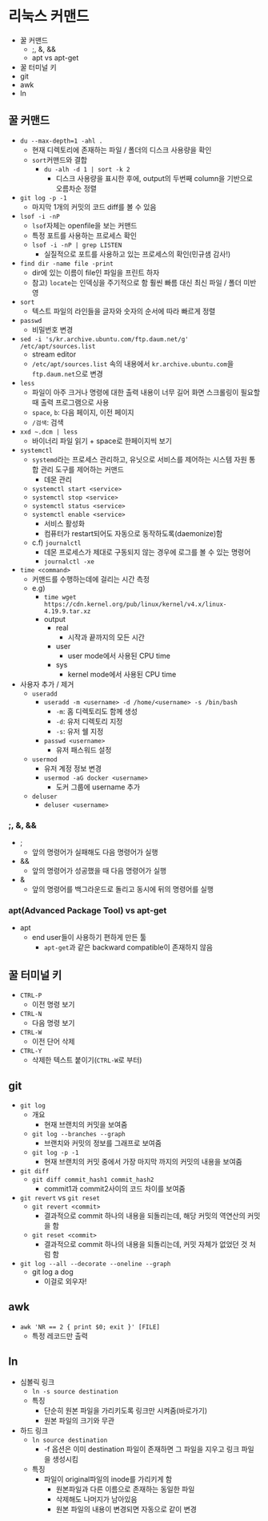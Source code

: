 # 리눅스 커맨드

- 꿀 커맨드
  - ;, &, &&
  - apt vs apt-get
- 꿀 터미널 키
- git
- awk
- ln

## 꿀 커맨드

- `du --max-depth=1 -ahl .`
  - 현재 디렉토리에 존재하는 파일 / 폴더의 디스크 사용량을 확인
  - `sort`커맨드와 결합
    - `du -alh -d 1 | sort -k 2`
      - 디스크 사용량을 표시한 후에, output의 두번째 column을 기반으로 오름차순 정렬
- `git log -p -1`
  - 마지막 1개의 커밋의 코드 diff를 볼 수 있음
- `lsof -i -nP`
  - `lsof`자체는 openfile을 보는 커맨드
  - 특정 포트를 사용하는 프로세스 확인
  - `lsof -i -nP | grep LISTEN`
    - 실질적으로 포트를 사용하고 있는 프로세스의 확인(민규샘 감사!)
- `find dir -name file -print`
  - dir에 있는 이름이 file인 파일을 프린트 하자
  - 참고) `locate`는 인덱싱을 주기적으로 함 훨씬 빠름 대신 최신 파일 / 폴더 미반영
- `sort`
  - 텍스트 파일의 라인들을 글자와 숫자의 순서에 따라 빠르게 정렬
- `passwd`
  - 비밀번호 변경
- `sed -i 's/kr.archive.ubuntu.com/ftp.daum.net/g' /etc/apt/sources.list`
  - stream editor
  - `/etc/apt/sources.list` 속의 내용에서 `kr.archive.ubuntu.com`을 `ftp.daum.net`으로 변경
- `less`
  - 파일이 아주 크거나 명령에 대한 출력 내용이 너무 길어 화면 스크롤링이 필요할 때 출력 프로그램으로 사용
  - `space`, `b`: 다음 페이지, 이전 페이지
  - `/검색`: 검색
- `xxd ~.dcm | less`
  - 바이너리 파일 읽기 + space로 한페이지씩 보기
- `systemctl`
  - `systemd`라는 프로세스 관리하고, 유닛으로 서비스를 제어하는 시스템 자원 통합 관리 도구를 제어하는 커맨드
    - 데몬 관리
  - `systemctl start <service>`
  - `systemctl stop <service>`
  - `systemctl status <service>`
  - `systemctl enable <service>`
    - 서비스 활성화
    - 컴퓨터가 restart되어도 자동으로 동작하도록(daemonize)함
  - c.f) `journalctl`
    - 데몬 프로세스가 제대로 구동되지 않는 경우에 로그를 볼 수 있는 명령어
    - `journalctl -xe`
- `time <command>`
  - 커맨드를 수행하는데에 걸리는 시간 측정
  - e.g)
    - `time wget https://cdn.kernel.org/pub/linux/kernel/v4.x/linux-4.19.9.tar.xz`
    - output
      - real
        - 시작과 끝까지의 모든 시간
      - user
        - user mode에서 사용된 CPU time
      - sys
        - kernel mode에서 사용된 CPU time
- 사용자 추가 / 제거
  - `useradd`
    - `useradd -m <username> -d /home/<username> -s /bin/bash`
      - `-m`: 홈 디렉토리도 함께 생성
      - `-d`: 유저 디렉토리 지정
      - `-s`: 유저 쉘 지정
    - `passwd <username>`
      - 유저 패스워드 설정
  - `usermod`
    - 유저 계정 정보 변경
    - `usermod -aG docker <username>`
      - 도커 그룹에 username 추가
  - `deluser`
    - `deluser <username>`

### ;, &, &&

- ;
  - 앞의 명령어가 실패해도 다음 명령어가 실행
- &&
  - 앞의 명령어가 성공했을 때 다음 명령어가 실행
- &
  - 앞의 명령어를 백그라운드로 돌리고 동시에 뒤의 명령어를 실행

### apt(Advanced Package Tool) vs apt-get

- apt
  - end user들이 사용하기 편하게 만든 툴
    - `apt-get`과 같은 backward compatible이 존재하지 않음

## 꿀 터미널 키

- `CTRL-P`
  - 이전 명령 보기
- `CTRL-N`
  - 다음 명령 보기
- `CTRL-W`
  - 이전 단어 삭제
- `CTRL-Y`
  - 삭제한 텍스트 붙이기(`CTRL-W`로 부터)

## git

- `git log`
  - 개요
    - 현재 브랜치의 커밋을 보여줌
  - `git log --branches --graph`
    - 브랜치와 커밋의 정보를 그래프로 보여줌
  - `git log -p -1`
    - 현재 브랜치의 커밋 중에서 가장 마지막 까지의 커밋의 내용을 보여줌
- `git diff`
  - `git diff commit_hash1 commit_hash2`
    - commit1과 commit2사이의 코드 차이를 보여줌
- `git revert` vs `git reset`
  - `git revert <commit>`
    - 결과적으로 commit 하나의 내용을 되돌리는데, 해당 커밋의 역연산의 커밋을 함
  - `git reset <commit>`
    - 결과적으로 commit 하나의 내용을 되돌리는데, 커밋 자체가 없었던 것 처럼 함
- `git log --all --decorate --oneline --graph`
  - git log a dog
    - 이걸로 외우자!

## awk

- `awk 'NR == 2 { print $0; exit }' [FILE]`
  - 특정 레코드만 출력

## ln

- 심볼릭 링크
  - `ln -s source destination`
  - 특징
    - 단순히 원본 파일을 가리키도록 링크만 시켜줌(바로가기)
    - 원본 파일의 크기와 무관
- 하드 링크
  - `ln source destination`
    - -f 옵션은 이미 destination 파일이 존재하면 그 파일을 지우고 링크 파일을 생성시킴
  - 특징
    - 파일이 original파일의 inode를 가리키게 함
      - 원본파일과 다른 이름으로 존재하는 동일한 파일
      - 삭제해도 나머지가 남아있음
      - 원본 파일의 내용이 변경되면 자동으로 같이 변경
